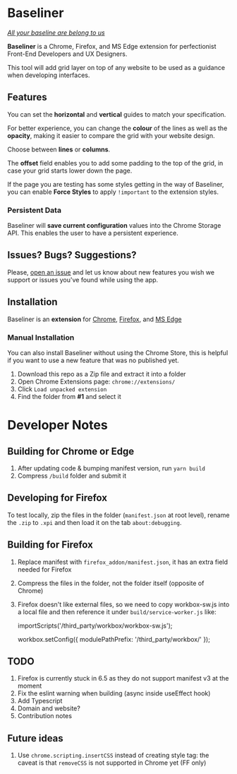 Baseliner
======

*[All your baseline are belong to us](https://en.wikipedia.org/wiki/All_your_base_are_belong_to_us)*

**Baseliner** is a Chrome, Firefox, and MS Edge extension for perfectionist Front-End Developers and UX Designers.

This tool will add grid layer on top of any website to be used as a guidance when developing interfaces. 

## Features
You can set the **horizontal** and **vertical** guides to match your specification.

For better experience, you can change the **colour** of the lines as well as the **opacity**, making it easier to compare the grid with your website design.

Choose between **lines** or **columns**.

The **offset** field enables you to add some padding to the top of the grid, in case your grid starts lower down the page.
 
If the page you are testing has some styles getting in the way of Baseliner, you can enable **Force Styles** to apply `!important` to the extension styles.

### Persistent Data
Baseliner will **save current configuration** values into the Chrome Storage API. This enables the user to have a persistent experience.

## Issues? Bugs? Suggestions?
Please, [open an issue](https://github.com/jpedroribeiro/Baseliner/issues/new/choose) and let us know about new features you wish we support or issues you've found while using the app.

## Installation
Baseliner is an **extension** for [Chrome](https://chrome.google.com/webstore/detail/baseliner/agoopbiflnjadjfbhimhlmcbgmdgldld), [Firefox](https://addons.mozilla.org/en-GB/firefox/addon/baseliner-add-on/), and [MS Edge](https://microsoftedge.microsoft.com/addons/detail/baseliner/ifgkfekmbjholbkkloalielmlgdoljfh)    

### Manual Installation
You can also install Baseliner without using the Chrome Store, this is helpful if you want to use a new feature that was no published yet.

1. Download this repo as a Zip file and extract it into a folder
1. Open Chrome Extensions page: `chrome://extensions/`
1. Click `Load unpacked extension`
1. Find the folder from **#1** and select it

# Developer Notes

## Building for Chrome or Edge

1. After updating code & bumping manifest version, run `yarn build`
1. Compress `/build` folder and submit it

## Developing for Firefox

To test locally, zip the files in the folder (`manifest.json` at root level), rename the `.zip` to `.xpi` and then load it on the tab `about:debugging`.

## Building for Firefox

1. Replace manifest with `firefox_addon/manifest.json`, it has an extra field needed for Firefox
2. Compress the files in the folder, not the folder itself (opposite of Chrome)  
3. Firefox doesn't like external files, so we need to copy workbox-sw.js into a local file and then reference it under `build/service-worker.js` like:

     importScripts('/third_party/workbox/workbox-sw.js');
     
     workbox.setConfig({
       modulePathPrefix: '/third_party/workbox/'
     });
     

## TODO
1. Firefox is currently stuck in 6.5 as they do not support manifest v3 at the moment
2. Fix the eslint warning when building (async inside useEffect hook)
3. Add Typescript
4. Domain and website?
5. Contribution notes

## Future ideas
1. Use `chrome.scripting.insertCSS` instead of creating style tag: the caveat is that `removeCSS` is not supported in Chrome yet (FF only)
